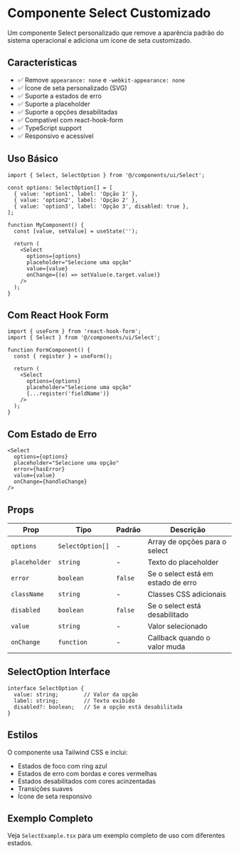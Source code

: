 # Componente Select Customizado

Um componente Select personalizado que remove a aparência padrão do sistema operacional e adiciona um ícone de seta customizado.

## Características

- ✅ Remove `appearance: none` e `-webkit-appearance: none`
- ✅ Ícone de seta personalizado (SVG)
- ✅ Suporte a estados de erro
- ✅ Suporte a placeholder
- ✅ Suporte a opções desabilitadas
- ✅ Compatível com react-hook-form
- ✅ TypeScript support
- ✅ Responsivo e acessível

## Uso Básico

```tsx
import { Select, SelectOption } from '@/components/ui/Select';

const options: SelectOption[] = [
  { value: 'option1', label: 'Opção 1' },
  { value: 'option2', label: 'Opção 2' },
  { value: 'option3', label: 'Opção 3', disabled: true },
];

function MyComponent() {
  const [value, setValue] = useState('');

  return (
    <Select
      options={options}
      placeholder="Selecione uma opção"
      value={value}
      onChange={(e) => setValue(e.target.value)}
    />
  );
}
```

## Com React Hook Form

```tsx
import { useForm } from 'react-hook-form';
import { Select } from '@/components/ui/Select';

function FormComponent() {
  const { register } = useForm();

  return (
    <Select
      options={options}
      placeholder="Selecione uma opção"
      {...register('fieldName')}
    />
  );
}
```

## Com Estado de Erro

```tsx
<Select
  options={options}
  placeholder="Selecione uma opção"
  error={hasError}
  value={value}
  onChange={handleChange}
/>
```

## Props

| Prop | Tipo | Padrão | Descrição |
|------|------|--------|-----------|
| `options` | `SelectOption[]` | - | Array de opções para o select |
| `placeholder` | `string` | - | Texto do placeholder |
| `error` | `boolean` | `false` | Se o select está em estado de erro |
| `className` | `string` | - | Classes CSS adicionais |
| `disabled` | `boolean` | `false` | Se o select está desabilitado |
| `value` | `string` | - | Valor selecionado |
| `onChange` | `function` | - | Callback quando o valor muda |

## SelectOption Interface

```tsx
interface SelectOption {
  value: string;        // Valor da opção
  label: string;        // Texto exibido
  disabled?: boolean;   // Se a opção está desabilitada
}
```

## Estilos

O componente usa Tailwind CSS e inclui:

- Estados de foco com ring azul
- Estados de erro com bordas e cores vermelhas
- Estados desabilitados com cores acinzentadas
- Transições suaves
- Ícone de seta responsivo

## Exemplo Completo

Veja `SelectExample.tsx` para um exemplo completo de uso com diferentes estados.
